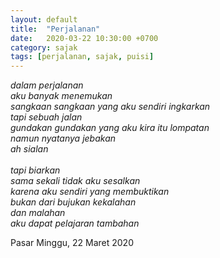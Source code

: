 ```yaml
---
layout: default
title:  "Perjalanan"
date:   2020-03-22 10:30:00 +0700
category: sajak
tags: [perjalanan, sajak, puisi]
---
```

<i>dalam perjalanan<br>
aku banyak menemukan<br>
sangkaan sangkaan yang aku sendiri ingkarkan<br>
tapi sebuah jalan<br>
gundakan gundakan yang aku kira itu lompatan<br>
namun nyatanya jebakan<br>
ah sialan<br>
<br>
tapi biarkan<br>
sama sekali tidak aku sesalkan<br>
karena aku sendiri yang membuktikan<br>
bukan dari bujukan kekalahan<br>
dan malahan<br>
aku dapat pelajaran tambahan<br></i>

<time>Pasar Minggu, 22 Maret 2020</time>
